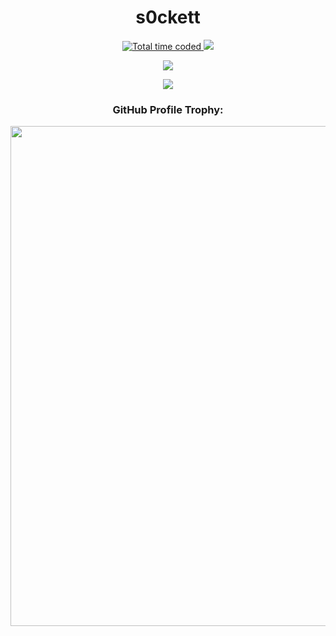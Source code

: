 <h1 align="center">s0ckett</h1>

<p align="center">
  <a href="https://github.com/blessedroot">
    <img src="https://wakatime.com/badge/user/92b064c2-718f-404a-83af-39d09251e7c5.svg?style=for-the-badge" alt="Total time coded" />
  </a>
  <a href="https://github.com/blessedroot">
    <img src="https://komarev.com/ghpvc/?username=blessedroot&style=for-the-badge">
  </a>
</p>

<p align="center">
  <a href="https://github.com/blessedroot">
    <img src="https://github-readme-stats.vercel.app/api?username=blessedroot&count_private=true&theme=transparent&show_icons=true&hide_border=true&icon_color=blue&text_color=ffffff&bg_color=00000000">
  </a>
</p>

<p align="center">
  <a href="https://github.com/blessedroot">
    <img src="https://github-profile-summary-cards.vercel.app/api/cards/profile-details?username=blessedroot&theme=solarized_dark">
  </a>
</p>

<h3 align="center">GitHub Profile Trophy:</h3>
<p align="center">
  <a href="https://github.com/blessedroot">
    <img width=800 src="https://github-profile-trophy.vercel.app/?username=blessedroot&column=8&theme=discord&no-frame=true&no-bg=true"/>
  </a>
</p>
